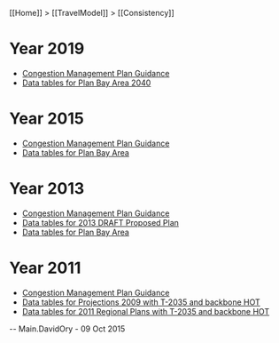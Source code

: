 [[Home]] > [[TravelModel]] > [[Consistency]]

# Year 2019
* [Congestion Management Plan Guidance](https://mtc.legistar.com/View.ashx?M=F&ID=7294180&GUID=38FC8000-5DAB-4A23-8DF9-24000FF176F8)
* [Data tables for Plan Bay Area 2040](https://mtcdrive.box.com/s/czc8svlzxf7fxqlvxah5m1zu09o8l17e)

# Year 2015
* [Congestion Management Plan Guidance](https://mtc.legistar.com/View.ashx?M=F&ID=4059446&GUID=9576C531-D3D0-4B7E-9D86-D87AFD6B226F)
* [Data tables for Plan Bay Area](https://mtcdrive.box.com/s/iipcnqmk7645a0h032u3wcvxqh1xurjm)

# Year 2013
* [Congestion Management Plan Guidance](http://apps.mtc.ca.gov/meeting_packet_documents/agenda_2089/2c_CMP_Guidance.pdf)
* [Data tables for 2013 DRAFT Proposed Plan](https://mtcdrive.box.com/s/zmrwqhxsk2py56mykzgo8pfp0m24i7e0)
* [Data tables for Plan Bay Area](https://mtcdrive.box.com/s/5f7hmhsukd2rtlzssmy184cyazy901ls)

# Year 2011
* [Congestion Management Plan Guidance](http://apps.mtc.ca.gov/meeting_packet_documents/agenda_1680/2B_CMP.PDF)
* [Data tables for Projections 2009 with T-2035 and backbone HOT](https://mtcdrive.box.com/s/es8fzvdg119g8qul1ei7gk17md69qg8j)
* [Data tables for 2011 Regional Plans with T-2035 and backbone HOT](https://mtcdrive.box.com/s/j3p0isi37rgsxwq0s47bpcca1yi8m2th)

-- Main.DavidOry - 09 Oct 2015
